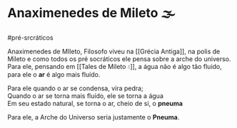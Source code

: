 # Anaximenedes de Mileto 🌫
#pré-srcráticos 

Anaximenedes de MIleto, Filosofo viveu na [[Grécia Antiga]], na polis de Mileto e como todos os pré socráticos ele pensa sobre a arche do universo. Para ele, pensando em [[Tales de Mileto 💧]], a água não é algo tão fluido, para ele o **ar** é algo mais fluído.

Para ele quando o ar se condensa, vira pedra;  
Quando o ar se torna mais fluído, ele se torna a água  
Em seu estado natural, se torna o ar, cheio de si, o **pneuma**

Para ele, a Arche do Universo seria justamente o **Pneuma**.
